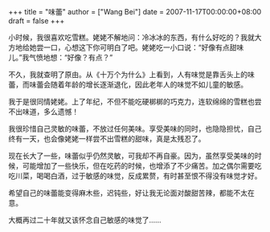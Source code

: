 +++
title = "味蕾"
author = ["Wang Bei"]
date = 2007-11-17T00:00:00+08:00
draft = false
+++

小时候，我很喜欢吃雪糕。姥姥不解地问：冷冰冰的东西，有什么好吃的？我就大方地给她尝一口，心想这下你可明白了吧。姥姥吃一小口说：“好像有点甜味儿。”我气愤地想：“好像？有点？”

不久，我就查明了原由。从《十万个为什么》上看到，人有味觉是靠舌头上的味蕾，而味蕾会随着年龄的增长逐渐退化，因此老年人的味觉不如儿童的敏感。

我于是很同情姥姥。上了年纪，不但不能吃硬梆梆的巧克力，连软绵绵的雪糕也尝不出味道，多么遗憾！

我很珍惜自己灵敏的味蕾，不放过任何美味。享受美味的同时，也隐隐担忧，自己终有一天，也会像姥姥一样尝不出雪糕的甜味，真是太残忍了。

现在长大了一些，味蕾似乎仍然灵敏，可我却不再自豪。因为，虽然享受美味的时候，可能增加了一些快乐，但在吃药的时候，也增添了不少痛苦。加之偶尔需要吃吃川菜，喝喝白酒，过于敏感的味觉，反成累赘，有时甚至恨不得没有味觉才好。

希望自己的味蕾能变得麻木些，迟钝些，好让我无论面对酸甜苦辣，都能不太在意。

大概再过二十年就又该怀念自己敏感的味觉了……
